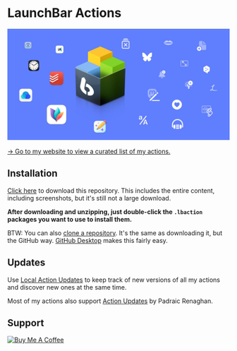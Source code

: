 # LaunchBar Actions

<a href="https://ptujec.github.io/launchbar"><img src="header.jpg" width="640"/></a> 

[→ Go to my website to view a curated list of my actions.](https://ptujec.github.io/launchbar)

## Installation

[Click here](https://github.com/Ptujec/LaunchBar/archive/refs/heads/master.zip) to download this repository. This includes the entire content, including screenshots, but it's still not a large download.

**After downloading and unzipping, just double-click the `.lbaction` packages you want to use to install them.**  

BTW: You can also [clone a repository](https://docs.github.com/en/repositories/creating-and-managing-repositories/cloning-a-repository). It's the same as downloading it, but the GitHub way. [GitHub Desktop](https://desktop.github.com/) makes this fairly easy. 


## Updates

Use [Local Action Updates](https://github.com/Ptujec/LaunchBar/tree/master/Local-Action-Updates#launchbar-action-local-action-updates) to keep track of new versions of all my actions and discover new ones at the same time. 

Most of my actions also support [Action Updates](https://renaghan.com/launchbar/action-updates/) by Padraic Renaghan.

## Support

<a href="https://www.buymeacoffee.com/ptujec" target="_blank"><img src="https://cdn.buymeacoffee.com/buttons/v2/default-yellow.png" alt="Buy Me A Coffee" style="height: 60px !important;width: 217px !important;" ></a>
